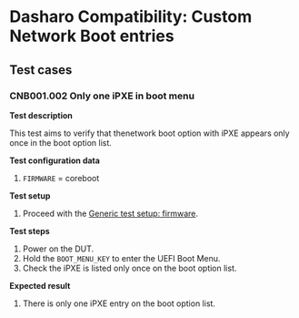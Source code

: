 # Dasharo Compatibility: Custom Network Boot entries

## Test cases

### CNB001.002 Only one iPXE in boot menu

**Test description**

This test aims to verify that thenetwork boot option with iPXE appears only
once in the boot option list.

**Test configuration data**

1. `FIRMWARE` = coreboot

**Test setup**

1. Proceed with the
    [Generic test setup: firmware](../../generic-test-setup#firmware).

**Test steps**

1. Power on the DUT.
1. Hold the `BOOT_MENU_KEY` to enter the UEFI Boot Menu.
2. Check the iPXE is listed only once on the boot option list.

**Expected result**

1. There is only one iPXE entry on the boot option list.
